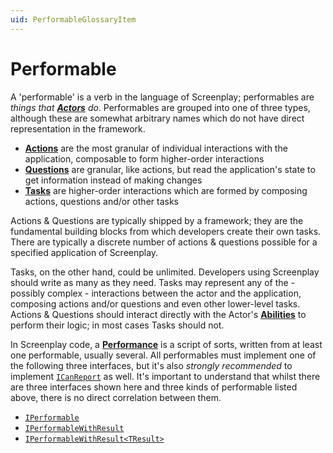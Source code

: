```yaml
---
uid: PerformableGlossaryItem
---
```


# Performable

A 'performable' is a verb in the language of Screenplay; performables are _things that **[Actors]** do_.
Performables are grouped into one of three types, although these are somewhat arbitrary names which do not have direct representation in the framework.

* **[Actions]** are the most granular of individual interactions with the application, composable to form higher-order interactions
* **[Questions]** are granular, like actions, but read the application's state to get information instead of making changes
* **[Tasks]** are higher-order interactions which are formed by composing actions, questions and/or other tasks

Actions & Questions are typically shipped by a framework; they are the fundamental building blocks from which developers create their own tasks.
There are typically a discrete number of actions & questions possible for a specified application of Screenplay.

Tasks, on the other hand, could be unlimited.
Developers using Screenplay should write as many as they need.
Tasks may represent any of the - possibly complex - interactions between the actor and the application, composing actions and/or questions and even other lower-level tasks.
Actions & Questions should interact directly with the Actor's **[Abilities]** to perform their logic; in most cases Tasks should not.

In Screenplay code, a **[Performance]** is a script of sorts, written from at least one performable, usually several.
All performables must implement one of the following three interfaces, but it's also _strongly recommended_ to implement [`ICanReport`] as well.
It's important to understand that whilst there are three interfaces shown here and three kinds of performable listed above, there is no direct correlation between them.

* [`IPerformable`]
* [`IPerformableWithResult`]
* [`IPerformableWithResult<TResult>`]

[Actors]: xref:CSF.Screenplay.Actor
[Actions]: Action.md
[Tasks]: Task.md
[Questions]: Question.md
[Abilities]: Ability.md
[Performance]: xref:CSF.Screenplay.Performance
[`ICanReport`]: xref:CSF.Screenplay.ICanReport
[`IPerformable`]: xref:CSF.Screenplay.IPerformable
[`IPerformableWithResult`]: xref:CSF.Screenplay.IPerformableWithResult
[`IPerformableWithResult<TResult>`]: xref:CSF.Screenplay.IPerformableWithResult`1